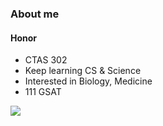 ### About me
#### Honor
- CTAS 302
- Keep learning CS & Science
- Interested in Biology, Medicine
- 111 GSAT 



![](https://github-readme-stats.vercel.app/api?username=honor2016tw&show_icons=true&theme=gruvbox)
